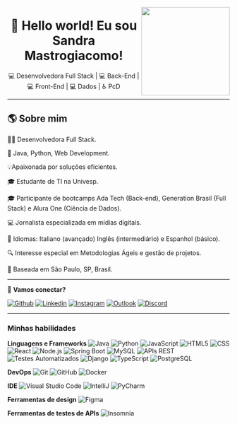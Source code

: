 <a href="#"><img align="right" src="https://github.com/blackcater/blackcater/raw/main/images/banner.gif" width="200 " height="200" /></a>

<h1 align="center">👋 Hello world! Eu sou Sandra Mastrogiacomo!</h1>

<p align="center">
   💻 Desenvolvedora Full Stack | 💻 Back-End | 💻 Front-End | 💻 Dados | ♿ PcD 
</p>

---

## 🌎 Sobre mim 
👩‍💻 Desenvolvedora Full Stack. </p> 
🚀 Java, Python, Web Development. </p>
💡Apaixonada por soluções eficientes.  </p>
🎓 Estudante de TI na Univesp. </p>
🎓 Participante de bootcamps Ada Tech (Back-end), Generation Brasil (Full Stack) e Alura One (Ciência de Dados).</p>
💻 Jornalista especializada em mídias digitais.</p>
💼 Idiomas: Italiano (avançado) Inglês (intermediário) e Espanhol (básico).</p>
🔍 Interesse especial em Metodologias Ágeis e gestão de projetos.</p>
📍  Baseada em São Paulo, SP, Brasil.</p>

---

💬 **Vamos conectar?**


[![Github](https://img.shields.io/badge/-Github-000?style=flat&logo=Github&logoColor=white)](https://github.com/sandramastrogiacomo)
[![Linkedin](https://img.shields.io/badge/-LinkedIn-blue?style=flat&logo=Linkedin&logoColor=white)](https://www.linkedin.com/in/sandramastrogiacomo/)
[![Instagram](https://img.shields.io/badge/-Instagram-c13584?style=flat&labelColor=c13584&logo=instagram&logoColor=white)](https://www.instagram.com/sandramastrogiacomo/)
[![Outlook](https://img.shields.io/badge/-Outlook-0078D4?style=flat&logo=Microsoft-Outlook&logoColor=white)](mailto:sandramastrogiacomo@hotmail.com)
[![Discord](https://img.shields.io/badge/Discord-7289DA?style=for-the-badge&logo=discord&logoColor=white)](https://discord.com/channels/sandradiasmastrogiacomo/)

---

<h3>Minhas habilidades</h3>

**Linguagens e Frameworks**
![Java](https://img.shields.io/badge/-Java-333333?style=flat&logo=Java&logoColor=007396)
![Python](https://img.shields.io/badge/Python-3776AB?style=flat&logo=python&logoColor=white)
![JavaScript](https://img.shields.io/badge/-JavaScript-333333?style=flat&logo=javascript)
![HTML5](https://img.shields.io/badge/-HTML5-333333?style=flat&logo=HTML5)
![CSS](https://img.shields.io/badge/-CSS-333333?style=flat&logo=CSS3&logoColor=1572B6)
![React](https://img.shields.io/badge/React-20232A?style=for-the-badge&logo=react&logoColor=61DAFB)
![Node.js](https://img.shields.io/badge/Node.js-339933?style=flat&logo=node.js&logoColor=fff) 
![Spring Boot](https://img.shields.io/badge/Spring-6DB33F?style=flat&logo=spring&logoColor=white)
![MySQL](https://img.shields.io/badge/-MySQL-333333?style=flat&logo=mysql)
![APIs REST](https://img.shields.io/badge/-APIs%20REST-FF6F00?style=flat&logo=api&logoColor=white)
![Testes Automatizados](https://img.shields.io/badge/-Testes%20Automatizados-9C27B0?style=flat&logo=testing-library&logoColor=white)
![Django](https://img.shields.io/badge/django-%23092E20.svg?style=for-the-badge&logo=django&logoColor=white) 
![TypeScript](https://img.shields.io/badge/TypeScript-007ACC?style=for-the-badge&logo=typescript&logoColor=white)
![PostgreSQL](https://img.shields.io/badge/PostgreSQL-336791?style=for-the-badge&logo=postgresql&logoColor=white)

**DevOps**
![Git](https://img.shields.io/badge/-Git-333333?style=flat&logo=git)
![GitHub](https://img.shields.io/badge/-GitHub-333333?style=flat&logo=github)
![Docker](https://img.shields.io/badge/-Docker-333333?style=flat&logo=docker)

**IDE**
![Visual Studio Code](https://img.shields.io/badge/-Visual%20Studio%20Code-333333?style=flat&logo=visual-studio-code&logoColor=007ACC)
![IntelliJ](https://img.shields.io/badge/IntelliJ_IDEA-000000.svg?style=flat&logo=intellij-idea&logoColor=white)
![PyCharm](https://img.shields.io/badge/PyCharm-000000.svg?&style=flat&logo=PyCharm&logoColor=white)

**Ferramentas de design**
![Figma](https://img.shields.io/badge/Figma-696969?style=for-the-badge&logo=figma&logoColor=figma)

**Ferramentas de testes de APIs**
![Insomnia](https://cdn.jsdelivr.net/gh/devicons/devicon@latest/icons/insomnia/insomnia-original-wordmark.svg)





